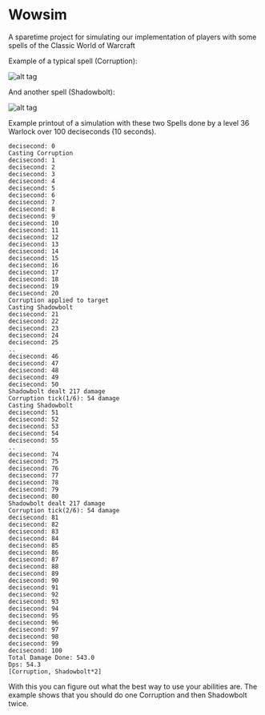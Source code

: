 # Wowsim
A sparetime project for simulating our implementation of players with some spells of the Classic World of Warcraft

Example of a typical spell (Corruption):

![alt tag](http://i.imgur.com/OxgcELt.png)

And another spell (Shadowbolt):

![alt tag](http://i.imgur.com/rFkPlpo.png)


Example printout of a simulation with these two Spells done by a level 36 Warlock over 100 deciseconds (10 seconds).
```
decisecond: 0
Casting Corruption
decisecond: 1
decisecond: 2
decisecond: 3
decisecond: 4
decisecond: 5
decisecond: 6
decisecond: 7
decisecond: 8
decisecond: 9
decisecond: 10
decisecond: 11
decisecond: 12
decisecond: 13
decisecond: 14
decisecond: 15
decisecond: 16
decisecond: 17
decisecond: 18
decisecond: 19
decisecond: 20
Corruption applied to target
Casting Shadowbolt
decisecond: 21
decisecond: 22
decisecond: 23
decisecond: 24
decisecond: 25
..
decisecond: 46
decisecond: 47
decisecond: 48
decisecond: 49
decisecond: 50
Shadowbolt dealt 217 damage
Corruption tick(1/6): 54 damage
Casting Shadowbolt
decisecond: 51
decisecond: 52
decisecond: 53
decisecond: 54
decisecond: 55
..
decisecond: 74
decisecond: 75
decisecond: 76
decisecond: 77
decisecond: 78
decisecond: 79
decisecond: 80
Shadowbolt dealt 217 damage
Corruption tick(2/6): 54 damage
decisecond: 81
decisecond: 82
decisecond: 83
decisecond: 84
decisecond: 85
decisecond: 86
decisecond: 87
decisecond: 88
decisecond: 89
decisecond: 90
decisecond: 91
decisecond: 92
decisecond: 93
decisecond: 94
decisecond: 95
decisecond: 96
decisecond: 97
decisecond: 98
decisecond: 99
decisecond: 100
Total Damage Done: 543.0
Dps: 54.3
[Corruption, Shadowbolt*2]
```

With this you can figure out what the best way to use your abilities are.
The example shows that you should do one Corruption and then Shadowbolt twice.